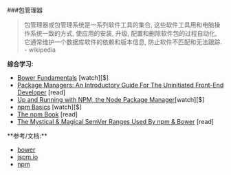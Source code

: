 ###包管理器

>包管理器或包管理系统是一系列软件工具的集合, 这些软件工具用和电脑操作系统一致的方式, 使应用的安装, 升级, 配置和删除软件包的过程自动化, 它通常维护一个数据库软件的依赖和版本信息, 防止软件不匹配和无法跟踪. - wikipedia

**综合学习:**
<ul>
<li><a href="http://www.pluralsight.com/courses/bower-fundamentals" target="_blank">Bower Fundamentals</a> [watch][$]</li>
<li><a href="http://codylindley.com/techpro/2013_04_12__package-managers-an-introducto/" target="_blank">Package Managers: An Introductory Guide For The Uninitiated Front-End Developer</a> [read]</li>
<li><a href="http://www.lynda.com/Developer-Web-Development-tutorials/Up-Running-NPM-Node-Package-Manager/409274-2.html" target="_blank">Up and Running with NPM, the Node Package Manager</a>[watch][$]</li>
<li><a href="http://teamtreehouse.com/library/npm-basics" target="_blank">npm Basics</a> [watch][$]</li>
<li><a href="https://leanpub.com/npm" target="_blank">The npm Book</a> [read]</li>
<li><a href="http://developer.telerik.com/featured/mystical-magical-semver-ranges-used-npm-bower/" target="_blank">The Mystical &amp; Magical SemVer Ranges Used By npm &amp; Bower</a> [read]</li>
</ul>
**参考/文档:**
<ul>
<li><a href="http://bower.io/" target="_blank">bower</a></li>
<li><a href="http://jspm.io/" target="_blank">jspm.io</a></li>
<li><a href="https://www.npmjs.com/" target="_blank">npm</a></li>
</ul>